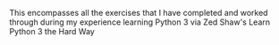 This encompasses all the exercises that I have completed and worked through during my experience learning Python 3 via Zed Shaw's Learn Python 3 the Hard Way

